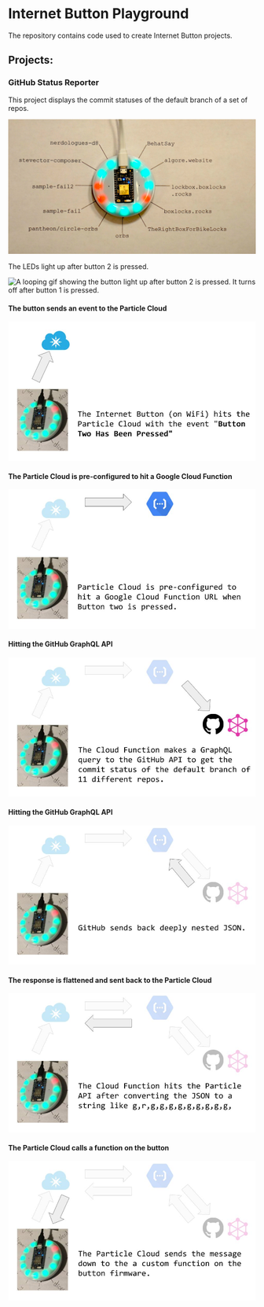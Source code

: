 # Internet Button Playground

The repository contains code used to create Internet Button projects.

## Projects:

### GitHub Status Reporter

This project displays the commit statuses of the default branch of a set of repos.

![Picture of internet button](https://raw.githubusercontent.com/stevector/internet-button-playground/64ca909a44d291400613668117435c3545ed1c01/documentation/images/ci-display-print.jpg)

The LEDs light up after button 2 is pressed.

![A looping gif showing the button light up after button 2 is pressed. It turns off after button 1 is pressed.](https://raw.githubusercontent.com/stevector/internet-button-playground/64ca909a44d291400613668117435c3545ed1c01/documentation/images/button-press.gif)


#### The button sends an event to the Particle Cloud

![Diagram 0](https://raw.githubusercontent.com/stevector/internet-button-playground/64ca909a44d291400613668117435c3545ed1c01/documentation/images/CI_diplay_diagram0.jpg)

#### The Particle Cloud is pre-configured to hit a Google Cloud Function

![Diagram 1](https://raw.githubusercontent.com/stevector/internet-button-playground/64ca909a44d291400613668117435c3545ed1c01/documentation/images/CI_diplay_diagram1.jpg)

#### Hitting the GitHub GraphQL API

![Diagram 2](https://raw.githubusercontent.com/stevector/internet-button-playground/64ca909a44d291400613668117435c3545ed1c01/documentation/images/CI_diplay_diagram2.jpg)

#### Hitting the GitHub GraphQL API

![Diagram 3](https://raw.githubusercontent.com/stevector/internet-button-playground/64ca909a44d291400613668117435c3545ed1c01/documentation/images/CI_diplay_diagram3.jpg)

#### The response is flattened and sent back to the Particle Cloud

![Diagram 4](https://raw.githubusercontent.com/stevector/internet-button-playground/64ca909a44d291400613668117435c3545ed1c01/documentation/images/CI_diplay_diagram4.jpg)

#### The Particle Cloud calls a function on the button

![Diagram 5](https://raw.githubusercontent.com/stevector/internet-button-playground/64ca909a44d291400613668117435c3545ed1c01/documentation/images/CI_diplay_diagram5.jpg)

